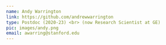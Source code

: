 ```yaml
---
name: Andy Warrington
link: https://github.com/andrewwarrington
type: Postdoc (2020-23) <br> (now Research Scientist at GE)
pic: images/andy.png
email: awarring@stanford.edu
---
```


